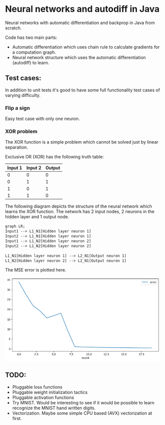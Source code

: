 # Neural networks and autodiff in Java

Neural networks with automatic differentiation and backprop in Java from scratch. 

Code has two main parts:

- Automatic differentiation which uses chain rule to calculate gradients for a computation graph. 
- Neural network structure which uses the automatic differentiation (autodiff) to learn.

## Test cases:

In addition to unit tests it's good to have some full functionality test cases of varying difficulty.

### Flip a sign

Easy test case with only one neuron.

### XOR problem

The XOR function is a simple problem which cannot be solved just by linear separation. 

Exclusive OR (XOR) has the following truth table:

| Input 1  | Input 2 | Output |
| -------- | ------- | ------ |
| 0  | 0    |   0     |
| 0 | 1     |   1    |
| 1    | 0    |  1     |
| 1    | 1    |  0     |

The following diagram depicts the structure of the neural network which learns the XOR function. The network has 2 input nodes, 2 neurons in the hidden layer and 1 output node.

```mermaid
graph LR;
Input1 --> L1_N1[Hidden layer neuron 1]
Input2 --> L1_N1[Hidden layer neuron 1]
Input1 --> L1_N2[Hidden layer neuron 2]
Input2 --> L1_N2[Hidden layer neuron 2]

L1_N1[Hidden layer neuron 1] --> L2_N1[Output neuron 1]
L1_N2[Hidden layer neuron 2] --> L2_N1[Output neuron 1]
```


The MSE error is plotted here.

![Alt text](./readme_img/xor_error.png "error chart")

## TODO:

- Pluggable loss functions
- Pluggable weight initialization tactics
- Pluggable activation functions
- Try MNIST. Would be interesting to see if it would be possible to learn recognize the MNIST hand written digits.
- Vectorization. Maybe some simple CPU based (AVX) vectorization at first.
